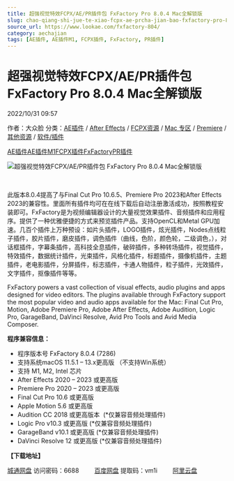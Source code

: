 ```yaml
---
title: 超强视觉特效FCPX/AE/PR插件包 FxFactory Pro 8.0.4 Mac全解锁版
slug: chao-qiang-shi-jue-te-xiao-fcpx-ae-prcha-jian-bao-fxfactory-pro-8-0-4-macquan-jie-suo-ban
source_url: https://www.lookae.com/fxfactory-804/
category: aechajian
tags: [AE插件, AE插件M1, FCPX插件, FxFactory, PR插件]
---
```

# 超强视觉特效FCPX/AE/PR插件包 FxFactory Pro 8.0.4 Mac全解锁版

2022/10/31 09:57

作者：大众脸
分类：[AE插件](https://www.lookae.com/after-effects/aechajian/) / [After Effects](https://www.lookae.com/after-effects/) / [FCPX资源](https://www.lookae.com/fcpx/) / [Mac 专区](https://www.lookae.com/mac-osx/) / [Premiere](https://www.lookae.com/qitarjcj/premierezy/) / [其他资源](https://www.lookae.com/qitarjcj/otherzy/) / [软件/插件](https://www.lookae.com/qitarjcj/)

[AE插件](https://www.lookae.com/tag/ae%e6%8f%92%e4%bb%b6/)[AE插件M1](https://www.lookae.com/tag/aem1/)[FCPX插件](https://www.lookae.com/tag/fcpx%e6%8f%92%e4%bb%b6/)[FxFactory](https://www.lookae.com/tag/fxfactory/)[PR插件](https://www.lookae.com/tag/pr%e6%8f%92%e4%bb%b6/)

![超强视觉特效FCPX/AE/PR插件包 FxFactory Pro 8.0.4 Mac全解锁版](https://www.lookae.com/wp-content/uploads/2022/07/FxFactory-8.jpg "超强视觉特效FCPX/AE/PR插件包 FxFactory Pro 8.0.4 Mac全解锁版-LookAE.com")

[﻿﻿﻿﻿﻿](https://cloud.video.taobao.com//play/u/705956171/p/1/e/6/t/1/384363802933.mp4)

此版本8.0.4提高了与Final Cut Pro 10.6.5、Premiere Pro 2023和After Effects 2023的兼容性。里面所有插件均可在在线下载后自动注册激活成功，按照教程安装即可。FxFactory是为视频编辑器设计的大量视觉效果插件、音频插件和应用程序。提供了一种优雅便捷的方式来预览插件产品。支持OpenCL和Metal GPU加速。几百个插件上万种预设：如片头插件，LOGO插件，炫光插件，Nodes点线粒子插件，胶片插件，磨皮插件，调色插件（曲线，色阶，颜色轮，二级调色，），对话框插件，字幕条插件，高科技全息插件，破碎插件，多种转场插件，视觉插件，特效插件，数据统计插件，光束插件，风格化插件，标题插件，摄像机插件，主题插件，老电影插件，分屏插件，标志插件，卡通人物插件，粒子插件，光效插件，文字插件，抠像插件等等。

FxFactory powers a vast collection of visual effects, audio plugins and apps designed for video editors. The plugins available through FxFactory support the most popular video and audio apps available for the Mac: Final Cut Pro, Motion, Adobe Premiere Pro, Adobe After Effects, Adobe Audition, Logic Pro, GarageBand, DaVinci Resolve, Avid Pro Tools and Avid Media Composer.

**程序兼容信息：**

* 程序版本号 FxFactory 8.0.4 (7286)
* 支持系统macOS 11.5.1 – 13.x更高版 （不支持Win系统）
* 支持 M1, M2, Intel 芯片
* After Effects 2020 – 2023 或更高版
* Premiere Pro 2020 – 2023 或更高版
* Final Cut Pro 10.6 或更高版
* Apple Motion 5.6 或更高版
* Audition CC 2018 或更高版本  (\*仅兼容音频处理插件)
* Logic Pro v10.3 或更高版 (\*仅兼容音频处理插件)
* GarageBand v10.1 或更高版 (\*仅兼容音频处理插件)
* DaVinci Resolve 12 或更高版 (\*仅兼容音频处理插件)

**【下载地址】**

[城通网盘](https://url70.ctfile.com/f/2827370-705836482-94c09b?p=4431) 访问密码：6688         [百度网盘](https://pan.baidu.com/s/1X2h-1RfkCwd47xC1ELA95g?pwd=vm1i) 提取码：vm1i         [阿里云盘](https://www.aliyundrive.com/s/Wjqa56mhaXb)
